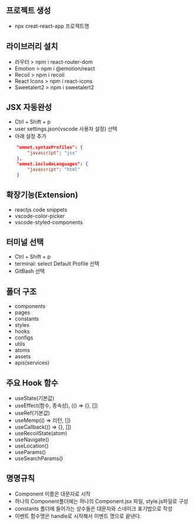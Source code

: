 ## 프로젝트 생성
- npx creat-react-app 프로젝트명

## 라이브러리 설치
- 라우터 > npm i react-router-dom
- Emotion > npm i @emotion/react
- Recoil > npm i recoil
- React Icons > npm i react-icons
- Sweetalert2 > npm i sweetalert2

## JSX 자동완성
- Ctrl + Shift + p
- user settings.json(vscode 사용자 설정) 선택
- 아래 설정 추가
```json
    "emmet.syntaxProfiles": {
        "javascript": "jsx"
    },
    "emmet.includeLanguages": {
        "javascript": "html"
    }
```

## 확장기능(Extension)
- reactjs code snippets
- vscode-color-picker
- vscode-styled-components

## 터미널 선택
- Ctrl + Shift + p
- terminal: select Default Profile 선택
- GitBash 선택

## 폴더 구조
- components
- pages
- constants
- styles
- hooks
- configs
- utils
- atoms
- assets
- apis(services)

## 주요 Hook 함수
- useState(기본값)
- useEffect(함수, 종속성), (() => {}, [])
- useRef(기본값)
- useMemp(() => 리턴, [])
- useCallback(() => {}, [])
- useRecoilState(atom)
- useNavigate()
- useLocation()
- useParams()
- useSearchParams()

## 명명규칙
- Component 이름은 대문자로 시작
- 하나의 Component폴더에는 하나의 
Component.jsx 파일, style.js파일로 구성
- constants 폴더에 들어가는 상수들은 
대문자와 스네이크 표기법으로 작성
- 이벤트 함수명은 handle로 시작해서 이벤트 명으로 끝낸다.